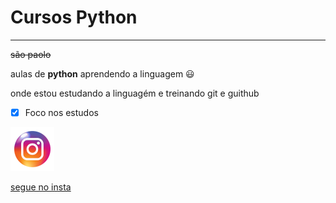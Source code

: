 # Cursos Python
***
~~são paolo~~

 aulas de **python** aprendendo a linguagem  😃

onde estou estudando a linguagém e treinando git e guithub
- [x] Foco nos estudos

![insta](https://github.com/xandyreinaldo/HTML-CSS/blob/main/image/Glossy-Instagram-icon-PNG.png)

[segue no insta](https://www.instagram.com/xandyreinaldo/)
